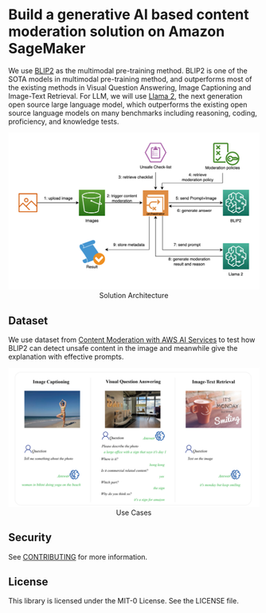 # Build a generative AI based content moderation solution on Amazon SageMaker

We use [BLIP2](https://arxiv.org/abs/2301.12597) as the multimodal pre-training method. BLIP2 is one of the SOTA models in multimodal pre-training method, and outperforms most of the existing methods in Visual Question Answering, Image Captioning and Image-Text Retrieval. For LLM, we will use [Llama 2](https://ai.meta.com/llama/), the next generation open source large language model, which outperforms the existing open source language models on many benchmarks including reasoning, coding, proficiency, and knowledge tests.
<div align="center">
    <img width=600 src="images/architecture.png" /><figcaption>Solution Architecture</figcaption>
</div>

## Dataset
We use dataset from [Content Moderation with AWS AI Services](https://github.com/aws-samples/amazon-rekognition-code-samples/tree/main/content-moderation) to test how BLIP2 can detect unsafe content in the image and meanwhile give the explanation with effective prompts.

<div align="center">
    <img width=600 src="images/usecaseBLIP.png" /><figcaption>Use Cases</figcaption>
</div>

## Security

See [CONTRIBUTING](CONTRIBUTING.md#security-issue-notifications) for more information.

## License

This library is licensed under the MIT-0 License. See the LICENSE file.


